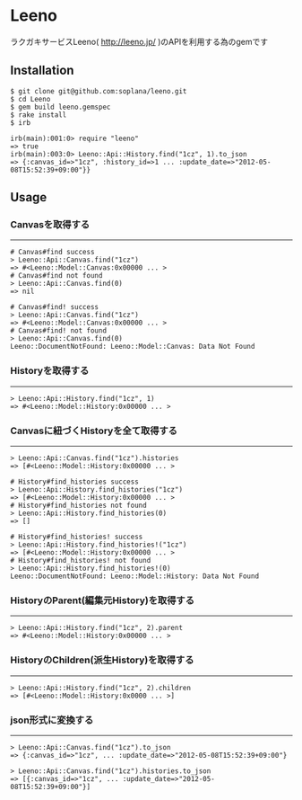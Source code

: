 # Leeno

ラクガキサービスLeeno( http://leeno.jp/ )のAPIを利用する為のgemです


## Installation

    $ git clone git@github.com:soplana/leeno.git
    $ cd Leeno
    $ gem build leeno.gemspec
    $ rake install 
    $ irb
    
    irb(main):001:0> require "leeno"
    => true
    irb(main):003:0> Leeno::Api::History.find("1cz", 1).to_json
    => {:canvas_id=>"1cz", :history_id=>1 ... :update_date=>"2012-05-08T15:52:39+09:00"}}


## Usage

### Canvasを取得する
---
    # Canvas#find success
    > Leeno::Api::Canvas.find("1cz")
    => #<Leeno::Model::Canvas:0x00000 ... >
    # Canvas#find not found
    > Leeno::Api::Canvas.find(0)
    => nil

    # Canvas#find! success
    > Leeno::Api::Canvas.find("1cz")
    => #<Leeno::Model::Canvas:0x00000 ... >
    # Canvas#find! not found
    > Leeno::Api::Canvas.find(0)
    Leeno::DocumentNotFound: Leeno::Model::Canvas: Data Not Found

### Historyを取得する
---
    > Leeno::Api::History.find("1cz", 1)
    => #<Leeno::Model::History:0x00000 ... >

### Canvasに紐づくHistoryを全て取得する
---
    > Leeno::Api::Canvas.find("1cz").histories 
    => [#<Leeno::Model::History:0x00000 ... >

    # History#find_histories success
    > Leeno::Api::History.find_histories("1cz")
    => [#<Leeno::Model::History:0x00000 ... >
    # History#find_histories not found
    > Leeno::Api::History.find_histories(0)
    => []

    # History#find_histories! success
    > Leeno::Api::History.find_histories!("1cz")
    => [#<Leeno::Model::History:0x00000 ... >
    # History#find_histories! not found
    > Leeno::Api::History.find_histories!(0)
    Leeno::DocumentNotFound: Leeno::Model::History: Data Not Found

### HistoryのParent(編集元History)を取得する
---
    > Leeno::Api::History.find("1cz", 2).parent 
    => #<Leeno::Model::History:0x00000 ... >

### HistoryのChildren(派生History)を取得する
---
    > Leeno::Api::History.find("1cz", 2).children 
    => [#<Leeno::Model::History:0x0000 ... >]

### json形式に変換する
---
    > Leeno::Api::Canvas.find("1cz").to_json
    => {:canvas_id=>"1cz", ... :update_date=>"2012-05-08T15:52:39+09:00"}
    
    > Leeno::Api::Canvas.find("1cz").histories.to_json
    => [{:canvas_id=>"1cz", ... :update_date=>"2012-05-08T15:52:39+09:00"}]
